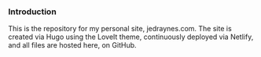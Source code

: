 ### Introduction

This is the repository for my personal site, jedraynes.com. The site is created via Hugo using the LoveIt theme, continuously deployed via Netlify, and all files are hosted here, on GitHub.

